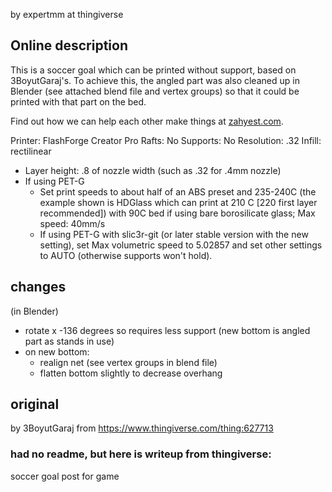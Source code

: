 by expertmm at thingiverse

## Online description
This is a soccer goal which can be printed without support, based on 3BoyutGaraj's. To achieve this, the angled part was also cleaned up in Blender (see attached blend file and vertex groups) so that it could be printed with that part on the bed.

Find out how we can help each other make things at [zahyest.com](https://zahyest.com).

Printer: FlashForge Creator Pro
Rafts: No
Supports: No
Resolution: .32
Infill: rectilinear
* Layer height: .8 of nozzle width (such as .32 for .4mm nozzle)
* If using PET-G
  * Set print speeds to about half of an ABS preset and 235-240C (the example shown is HDGlass which can print at 210 C [220 first layer recommended]) with 90C bed if using bare borosilicate glass; Max speed: 40mm/s
  * If using PET-G with slic3r-git (or later stable version with the new setting), set Max volumetric speed to 5.02857 and set other settings to AUTO (otherwise supports won't hold).

## changes
(in Blender)
* rotate x -136 degrees so requires less support (new bottom is angled part as stands in use)
* on new bottom:
  * realign net (see vertex groups in blend file)
  * flatten bottom slightly to decrease overhang

## original
by 3BoyutGaraj from https://www.thingiverse.com/thing:627713

### had no readme, but here is writeup from thingiverse:
soccer goal post for game
